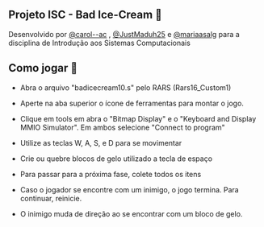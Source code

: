 ## Projeto ISC - Bad Ice-Cream 🍧

Desenvolvido por [@carol--ac](https://github.com/caroll-ac) , [@JustMaduh25](https://github.com/JustMaduh25) e [@mariaasalg](https://github.com/mariaasalg) para a disciplina de Introdução aos Sistemas Computacionais

## Como jogar 🧊
- Abra o arquivo "badicecream10.s" pelo RARS (Rars16_Custom1)
- Aperte na aba superior o ícone de ferramentas para montar o jogo.
- Clique em tools em abra o "Bitmap Display" e o "Keyboard and Display MMIO Simulator". Em ambos selecione "Connect to program"

- Utilize as teclas W, A, S, e D para se movimentar
- Crie ou quebre blocos de gelo utilizado a tecla de espaço
- Para passar para a próxima fase, colete todos os itens

- Caso o jogador se encontre com um inimigo, o jogo termina. Para continuar, reinicie.
- O inimigo muda de direção ao se encontrar com um bloco de gelo.
